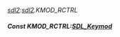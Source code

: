 _[sdl2](../../modules/sdl2/sdl2-module.md):[sdl2](../../modules/sdl2/sdl2-module.md).KMOD\_RCTRL_
##### Const KMOD\_RCTRL:[SDL_Keymod](../../modules/sdl2/sdl2-sdl_keymod.md)
